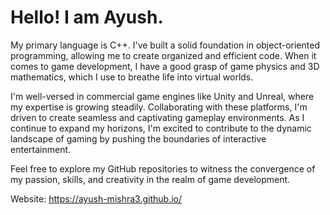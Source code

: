 ﻿# Hello! I am Ayush.

My primary language is C++. I've built a solid foundation in object-oriented programming, allowing me to create organized and efficient code. When it comes to game development, I have a good grasp of game physics and 3D mathematics, which I use to breathe life into virtual worlds.

I'm well-versed in commercial game engines like Unity and Unreal, where my expertise is growing steadily. Collaborating with these platforms, I'm driven to create seamless and captivating gameplay environments. As I continue to expand my horizons, I'm excited to contribute to the dynamic landscape of gaming by pushing the boundaries of interactive entertainment.

Feel free to explore my GitHub repositories to witness the convergence of my passion, skills, and creativity in the realm of game development.

Website: https://ayush-mishra3.github.io/
